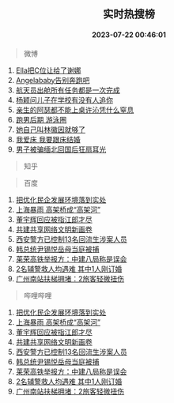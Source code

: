 <div align="center"><h2>实时热搜榜</h2><h4>2023-07-22 00:46:01</h4></div>

> 微博  

1. [Ella把C位让给了谢娜](https://s.weibo.com/weibo?q=%23Ella%E6%8A%8AC%E4%BD%8D%E8%AE%A9%E7%BB%99%E4%BA%86%E8%B0%A2%E5%A8%9C%23&t=31&band_rank=1&Refer=top)<br />
2. [Angelababy告别奔跑吧](https://s.weibo.com/weibo?q=%23Angelababy%E5%91%8A%E5%88%AB%E5%A5%94%E8%B7%91%E5%90%A7%23&t=31&band_rank=2&Refer=top)<br />
3. [航天员出舱所有任务都是一次完成](https://s.weibo.com/weibo?q=%23%E8%88%AA%E5%A4%A9%E5%91%98%E5%87%BA%E8%88%B1%E6%89%80%E6%9C%89%E4%BB%BB%E5%8A%A1%E9%83%BD%E6%98%AF%E4%B8%80%E6%AC%A1%E5%AE%8C%E6%88%90%23&t=31&band_rank=3&Refer=top)<br />
4. [杨颖问儿子在学校有没有人追你](https://s.weibo.com/weibo?q=%23%E6%9D%A8%E9%A2%96%E9%97%AE%E5%84%BF%E5%AD%90%E5%9C%A8%E5%AD%A6%E6%A0%A1%E6%9C%89%E6%B2%A1%E6%9C%89%E4%BA%BA%E8%BF%BD%E4%BD%A0%23&t=31&band_rank=4&Refer=top)<br />
5. [亲生的阿瑟都不能上桌许沁凭什么窒息](https://s.weibo.com/weibo?q=%23%E4%BA%B2%E7%94%9F%E7%9A%84%E9%98%BF%E7%91%9F%E9%83%BD%E4%B8%8D%E8%83%BD%E4%B8%8A%E6%A1%8C%E8%AE%B8%E6%B2%81%E5%87%AD%E4%BB%80%E4%B9%88%E7%AA%92%E6%81%AF%23&t=31&band_rank=5&Refer=top)<br />
6. [跑男后期 游泳圈](https://s.weibo.com/weibo?q=%E8%B7%91%E7%94%B7%E5%90%8E%E6%9C%9F%20%E6%B8%B8%E6%B3%B3%E5%9C%88&t=31&band_rank=6&Refer=top)<br />
7. [她自己叫林徽因就够了](https://s.weibo.com/weibo?q=%E5%A5%B9%E8%87%AA%E5%B7%B1%E5%8F%AB%E6%9E%97%E5%BE%BD%E5%9B%A0%E5%B0%B1%E5%A4%9F%E4%BA%86&t=31&band_rank=7&Refer=top)<br />
8. [我爱床 我要跟床结婚](https://s.weibo.com/weibo?q=%E6%88%91%E7%88%B1%E5%BA%8A%20%E6%88%91%E8%A6%81%E8%B7%9F%E5%BA%8A%E7%BB%93%E5%A9%9A&t=31&band_rank=8&Refer=top)<br />
9. [男子被骗缅北回国后狂扇耳光](https://s.weibo.com/weibo?q=%23%E7%94%B7%E5%AD%90%E8%A2%AB%E9%AA%97%E7%BC%85%E5%8C%97%E5%9B%9E%E5%9B%BD%E5%90%8E%E7%8B%82%E6%89%87%E8%80%B3%E5%85%89%23&t=31&band_rank=9&Refer=top)<br />

> 知乎  


> 百度  

1. [把优化民企发展环境落到实处](https://www.baidu.com/s?wd=%E6%8A%8A%E4%BC%98%E5%8C%96%E6%B0%91%E4%BC%81%E5%8F%91%E5%B1%95%E7%8E%AF%E5%A2%83%E8%90%BD%E5%88%B0%E5%AE%9E%E5%A4%84&sa=fyb_news&rsv_dl=fyb_news)<br />
2. [上海暴雨 高架桥成“高架河”](https://www.baidu.com/s?wd=%E4%B8%8A%E6%B5%B7%E6%9A%B4%E9%9B%A8+%E9%AB%98%E6%9E%B6%E6%A1%A5%E6%88%90%E2%80%9C%E9%AB%98%E6%9E%B6%E6%B2%B3%E2%80%9D&sa=fyb_news&rsv_dl=fyb_news)<br />
3. [董宇辉回应被指江郎才尽](https://www.baidu.com/s?wd=%E8%91%A3%E5%AE%87%E8%BE%89%E5%9B%9E%E5%BA%94%E8%A2%AB%E6%8C%87%E6%B1%9F%E9%83%8E%E6%89%8D%E5%B0%BD&sa=fyb_news&rsv_dl=fyb_news)<br />
4. [共建共享网络文明新画卷](https://www.baidu.com/s?wd=%E5%85%B1%E5%BB%BA%E5%85%B1%E4%BA%AB%E7%BD%91%E7%BB%9C%E6%96%87%E6%98%8E%E6%96%B0%E7%94%BB%E5%8D%B7&sa=fyb_news&rsv_dl=fyb_news)<br />
5. [西安警方已控制13名回流生涉案人员](https://www.baidu.com/s?wd=%E8%A5%BF%E5%AE%89%E8%AD%A6%E6%96%B9%E5%B7%B2%E6%8E%A7%E5%88%B613%E5%90%8D%E5%9B%9E%E6%B5%81%E7%94%9F%E6%B6%89%E6%A1%88%E4%BA%BA%E5%91%98&sa=fyb_news&rsv_dl=fyb_news)<br />
6. [韩总统尹锡悦岳母当庭被捕](https://www.baidu.com/s?wd=%E9%9F%A9%E6%80%BB%E7%BB%9F%E5%B0%B9%E9%94%A1%E6%82%A6%E5%B2%B3%E6%AF%8D%E5%BD%93%E5%BA%AD%E8%A2%AB%E6%8D%95&sa=fyb_news&rsv_dl=fyb_news)<br />
7. [莱荣高铁举报方：中建八局称是误会](https://www.baidu.com/s?wd=%E8%8E%B1%E8%8D%A3%E9%AB%98%E9%93%81%E4%B8%BE%E6%8A%A5%E6%96%B9%EF%BC%9A%E4%B8%AD%E5%BB%BA%E5%85%AB%E5%B1%80%E7%A7%B0%E6%98%AF%E8%AF%AF%E4%BC%9A&sa=fyb_news&rsv_dl=fyb_news)<br />
8. [2名辅警救人均遇难 其中1人刚订婚](https://www.baidu.com/s?wd=2%E5%90%8D%E8%BE%85%E8%AD%A6%E6%95%91%E4%BA%BA%E5%9D%87%E9%81%87%E9%9A%BE+%E5%85%B6%E4%B8%AD1%E4%BA%BA%E5%88%9A%E8%AE%A2%E5%A9%9A&sa=fyb_news&rsv_dl=fyb_news)<br />
9. [广州南站扶梯拥堵：2旅客轻微扭伤](https://www.baidu.com/s?wd=%E5%B9%BF%E5%B7%9E%E5%8D%97%E7%AB%99%E6%89%B6%E6%A2%AF%E6%8B%A5%E5%A0%B5%EF%BC%9A2%E6%97%85%E5%AE%A2%E8%BD%BB%E5%BE%AE%E6%89%AD%E4%BC%A4&sa=fyb_news&rsv_dl=fyb_news)<br />

> 哔哩哔哩  

1. [把优化民企发展环境落到实处](https://www.baidu.com/s?wd=%E6%8A%8A%E4%BC%98%E5%8C%96%E6%B0%91%E4%BC%81%E5%8F%91%E5%B1%95%E7%8E%AF%E5%A2%83%E8%90%BD%E5%88%B0%E5%AE%9E%E5%A4%84&sa=fyb_news&rsv_dl=fyb_news)<br />
2. [上海暴雨 高架桥成“高架河”](https://www.baidu.com/s?wd=%E4%B8%8A%E6%B5%B7%E6%9A%B4%E9%9B%A8+%E9%AB%98%E6%9E%B6%E6%A1%A5%E6%88%90%E2%80%9C%E9%AB%98%E6%9E%B6%E6%B2%B3%E2%80%9D&sa=fyb_news&rsv_dl=fyb_news)<br />
3. [董宇辉回应被指江郎才尽](https://www.baidu.com/s?wd=%E8%91%A3%E5%AE%87%E8%BE%89%E5%9B%9E%E5%BA%94%E8%A2%AB%E6%8C%87%E6%B1%9F%E9%83%8E%E6%89%8D%E5%B0%BD&sa=fyb_news&rsv_dl=fyb_news)<br />
4. [共建共享网络文明新画卷](https://www.baidu.com/s?wd=%E5%85%B1%E5%BB%BA%E5%85%B1%E4%BA%AB%E7%BD%91%E7%BB%9C%E6%96%87%E6%98%8E%E6%96%B0%E7%94%BB%E5%8D%B7&sa=fyb_news&rsv_dl=fyb_news)<br />
5. [西安警方已控制13名回流生涉案人员](https://www.baidu.com/s?wd=%E8%A5%BF%E5%AE%89%E8%AD%A6%E6%96%B9%E5%B7%B2%E6%8E%A7%E5%88%B613%E5%90%8D%E5%9B%9E%E6%B5%81%E7%94%9F%E6%B6%89%E6%A1%88%E4%BA%BA%E5%91%98&sa=fyb_news&rsv_dl=fyb_news)<br />
6. [韩总统尹锡悦岳母当庭被捕](https://www.baidu.com/s?wd=%E9%9F%A9%E6%80%BB%E7%BB%9F%E5%B0%B9%E9%94%A1%E6%82%A6%E5%B2%B3%E6%AF%8D%E5%BD%93%E5%BA%AD%E8%A2%AB%E6%8D%95&sa=fyb_news&rsv_dl=fyb_news)<br />
7. [莱荣高铁举报方：中建八局称是误会](https://www.baidu.com/s?wd=%E8%8E%B1%E8%8D%A3%E9%AB%98%E9%93%81%E4%B8%BE%E6%8A%A5%E6%96%B9%EF%BC%9A%E4%B8%AD%E5%BB%BA%E5%85%AB%E5%B1%80%E7%A7%B0%E6%98%AF%E8%AF%AF%E4%BC%9A&sa=fyb_news&rsv_dl=fyb_news)<br />
8. [2名辅警救人均遇难 其中1人刚订婚](https://www.baidu.com/s?wd=2%E5%90%8D%E8%BE%85%E8%AD%A6%E6%95%91%E4%BA%BA%E5%9D%87%E9%81%87%E9%9A%BE+%E5%85%B6%E4%B8%AD1%E4%BA%BA%E5%88%9A%E8%AE%A2%E5%A9%9A&sa=fyb_news&rsv_dl=fyb_news)<br />
9. [广州南站扶梯拥堵：2旅客轻微扭伤](https://www.baidu.com/s?wd=%E5%B9%BF%E5%B7%9E%E5%8D%97%E7%AB%99%E6%89%B6%E6%A2%AF%E6%8B%A5%E5%A0%B5%EF%BC%9A2%E6%97%85%E5%AE%A2%E8%BD%BB%E5%BE%AE%E6%89%AD%E4%BC%A4&sa=fyb_news&rsv_dl=fyb_news)<br />
